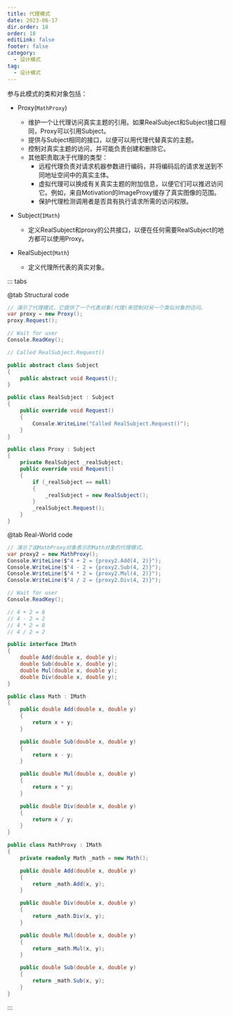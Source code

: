 ```yaml
---
title: 代理模式
date: 2023-06-17
dir.order: 18
order: 18
editLink: false
footer: false
category:
  - 设计模式
tag:
  - 设计模式
---
```


参与此模式的类和对象包括：

- Proxy(`MathProxy`)
  - 维护一个让代理访问真实主题的引用。如果RealSubject和Subject接口相同，Proxy可以引用Subject。
  - 提供与Subject相同的接口，以便可以用代理代替真实的主题。
  - 控制对真实主题的访问，并可能负责创建和删除它。
  - 其他职责取决于代理的类型：
    - 远程代理负责对请求机器参数进行编码，并将编码后的请求发送到不同地址空间中的真实主体。
    - 虚拟代理可以换成有关真实主题的附加信息，以便它们可以推迟访问它。例如，来自Motivation的ImageProxy缓存了真实图像的范围。
    - 保护代理检测调用者是否具有执行请求所需的访问权限。

- Subject(`IMath`)
  - 定义RealSubject和proxy的公共接口，以便在任何需要RealSubject的地方都可以使用Proxy。

- RealSubject(`Math`)
  - 定义代理所代表的真实对象。

::: tabs

@tab Structural code

```cs
// 演示了代理模式，它提供了一个代表对象(代理)来控制对另一个类似对象的访问。
var proxy = new Proxy();
proxy.Request();

// Wait for user
Console.ReadKey();

// Called RealSubject.Request()

public abstract class Subject
{
    public abstract void Request();
}

public class RealSubject : Subject
{
    public override void Request()
    {
        Console.WriteLine("Called RealSubject.Request()");
    }
}

public class Proxy : Subject
{
    private RealSubject _realSubject;
    public override void Request()
    {
        if (_realSubject == null)
        {
            _realSubject = new RealSubject();
        }
        _realSubject.Request();
    }
}
```

@tab Real-World code

```cs
// 演示了由MathProxy对象表示的Math对象的代理模式。
var proxy2 = new MathProxy();
Console.WriteLine($"4 + 2 = {proxy2.Add(4, 2)}");
Console.WriteLine($"4 - 2 = {proxy2.Sub(4, 2)}");
Console.WriteLine($"4 * 2 = {proxy2.Mul(4, 2)}");
Console.WriteLine($"4 / 2 = {proxy2.Div(4, 2)}");

// Wait for user
Console.ReadKey();

// 4 + 2 = 6
// 4 - 2 = 2
// 4 * 2 = 8
// 4 / 2 = 2

public interface IMath
{
    double Add(double x, double y);
    double Sub(double x, double y);
    double Mul(double x, double y);
    double Div(double x, double y);
}

public class Math : IMath
{
    public double Add(double x, double y)
    {
        return x + y;
    }

    public double Sub(double x, double y)
    {
        return x - y;
    }

    public double Mul(double x, double y)
    {
        return x * y;
    }

    public double Div(double x, double y)
    {
        return x / y;
    }
}

public class MathProxy : IMath
{
    private readonly Math _math = new Math();

    public double Add(double x, double y)
    {
        return _math.Add(x, y);
    }

    public double Div(double x, double y)
    {
        return _math.Div(x, y);
    }

    public double Mul(double x, double y)
    {
        return _math.Mul(x, y);
    }

    public double Sub(double x, double y)
    {
        return _math.Sub(x, y);
    }
}
```

:::

